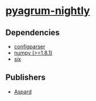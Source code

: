 # [pyagrum-nightly](https://pypi.org/project/pyagrum-nightly)

## Dependencies
- [configparser](packages/c/configparser.md)
- [numpy (>=1.8.1)](packages/n/numpy.md)
- [six](packages/s/six.md)



## Publishers
- [Aspard](https://pypi.org/user/Aspard)

